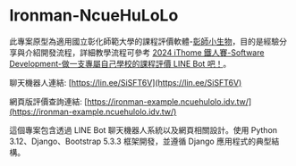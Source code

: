 
# Ironman-NcueHuLoLo

此專案原型為適用國立彰化師範大學的課程評價軟體-[彰師小生物](https://ncuehulolo.idv.tw/)，目的是經驗分享與介紹開發流程，詳細教學流程可參考 [2024 iThome 鐵人賽-Software Development-做一支專屬自己學校的課程評價 LINE Bot 吧！](https://ithelp.ithome.com.tw/users/20151510/ironman/7771)。

聊天機器人連結: [https://lin.ee/SiSFT6V](https://lin.ee/SiSFT6V)

網頁版評價查詢連結: [https://ironman-example.ncuehulolo.idv.tw/](https://ironman-example.ncuehulolo.idv.tw/)

這個專案包含透過 LINE Bot 聊天機器人系統以及網頁相關設計。使用 Python 3.12、Django、Bootstrap 5.3.3 框架開發，並遵循 Django 應用程式的典型結構。
